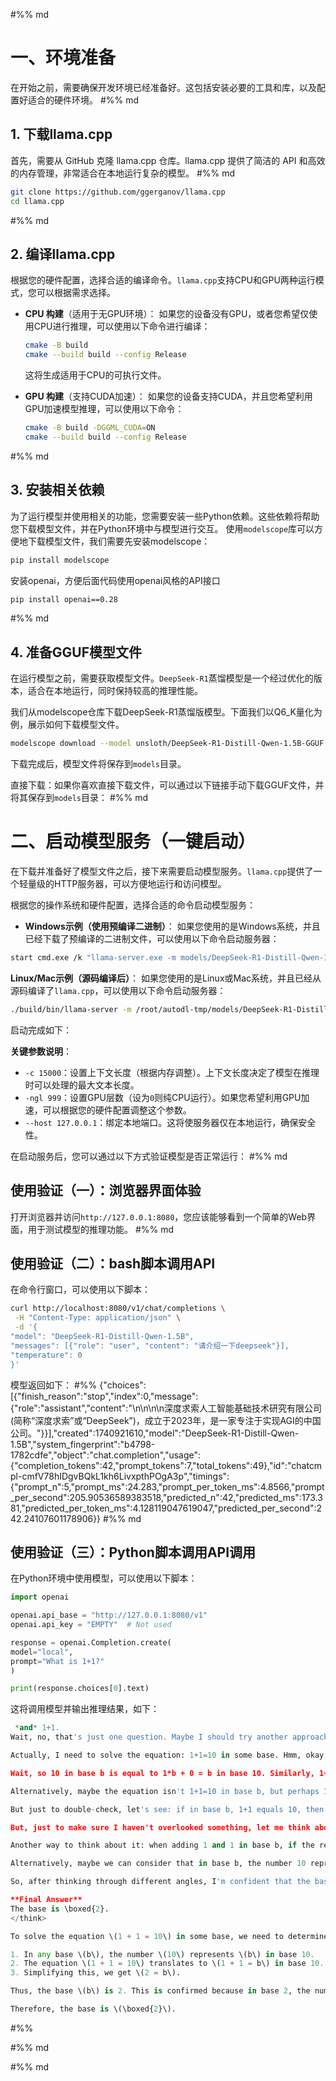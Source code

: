 #%% md
# 一、环境准备
在开始之前，需要确保开发环境已经准备好。这包括安装必要的工具和库，以及配置好适合的硬件环境。
#%% md
## 1. 下载llama.cpp
首先，需要从 GitHub 克隆 llama.cpp 仓库。llama.cpp 提供了简洁的 API 和高效的内存管理，非常适合在本地运行复杂的模型。
#%% md
```bash
git clone https://github.com/ggerganov/llama.cpp
cd llama.cpp
```
#%% md
## 2. 编译llama.cpp
根据您的硬件配置，选择合适的编译命令。`llama.cpp`支持CPU和GPU两种运行模式，您可以根据需求选择。

- **CPU 构建**（适用于无GPU环境）：
  如果您的设备没有GPU，或者您希望仅使用CPU进行推理，可以使用以下命令进行编译：
  ```bash
  cmake -B build
  cmake --build build --config Release
  ```
  这将生成适用于CPU的可执行文件。

- **GPU 构建**（支持CUDA加速）：
  如果您的设备支持CUDA，并且您希望利用GPU加速模型推理，可以使用以下命令：
  ```bash
  cmake -B build -DGGML_CUDA=ON
  cmake --build build --config Release
  ```
#%% md
## 3. 安装相关依赖
为了运行模型并使用相关的功能，您需要安装一些Python依赖。这些依赖将帮助您下载模型文件，并在Python环境中与模型进行交互。
使用`modelscope`库可以方便地下载模型文件，我们需要先安装modelscope：
```bash
pip install modelscope
```

安装openai，方便后面代码使用openai风格的API接口
```bash
pip install openai==0.28
```
#%% md
## 4. 准备GGUF模型文件
在运行模型之前，需要获取模型文件。`DeepSeek-R1`蒸馏模型是一个经过优化的版本，适合在本地运行，同时保持较高的推理性能。

我们从modelscope仓库下载DeepSeek-R1蒸馏版模型。下面我们以Q6_K量化为例，展示如何下载模型文件。
```bash
modelscope download --model unsloth/DeepSeek-R1-Distill-Qwen-1.5B-GGUF DeepSeek-R1-Distill-Qwen-1.5B-Q6_K.gguf --local_dir /root/autodl-tmp/models
```

下载完成后，模型文件将保存到`models`目录。

直接下载：如果你喜欢直接下载文件，可以通过以下链接手动下载GGUF文件，并将其保存到`models`目录：
#%% md
# 二、启动模型服务（一键启动）

在下载并准备好了模型文件之后，接下来需要启动模型服务。`llama.cpp`提供了一个轻量级的HTTP服务器，可以方便地运行和访问模型。

根据您的操作系统和硬件配置，选择合适的命令启动模型服务：

- **Windows示例（使用预编译二进制）**：
如果您使用的是Windows系统，并且已经下载了预编译的二进制文件，可以使用以下命令启动服务器：
```bash
start cmd.exe /k "llama-server.exe -m models/DeepSeek-R1-Distill-Qwen-1.5B-Q6_K.gguf -c 15000 -ngl 999"
```

**Linux/Mac示例（源码编译后）**：
如果您使用的是Linux或Mac系统，并且已经从源码编译了`llama.cpp`，可以使用以下命令启动服务器：
```bash
./build/bin/llama-server -m /root/autodl-tmp/models/DeepSeek-R1-Distill-Qwen-1.5B-Q6_K.gguf --port 8080 -ngl 40
```
启动完成如下：

**关键参数说明**：
- `-c 15000`：设置上下文长度（根据内存调整）。上下文长度决定了模型在推理时可以处理的最大文本长度。
- `-ngl 999`：设置GPU层数（设为`0`则纯CPU运行）。如果您希望利用GPU加速，可以根据您的硬件配置调整这个参数。
- `--host 127.0.0.1`：绑定本地端口。这将使服务器仅在本地运行，确保安全性。

在启动服务后，您可以通过以下方式验证模型是否正常运行：
#%% md
## 使用验证（一）：浏览器界面体验
打开浏览器并访问`http://127.0.0.1:8080`，您应该能够看到一个简单的Web界面，用于测试模型的推理功能。
#%% md
## 使用验证（二）：bash脚本调用API
在命令行窗口，可以使用以下脚本：
```bash
curl http://localhost:8080/v1/chat/completions \
 -H "Content-Type: application/json" \
 -d '{
"model": "DeepSeek-R1-Distill-Qwen-1.5B",
"messages": [{"role": "user", "content": "请介绍一下deepseek"}],
"temperature": 0
}'

```
模型返回如下：
#%%
{"choices":[{"finish_reason":"stop","index":0,"message":{"role":"assistant","content":"<think>\n\n</think>\n\n深度求索人工智能基础技术研究有限公司(简称“深度求索”或“DeepSeek”)，成立于2023年，是一家专注于实现AGI的中国公司。"}}],"created":1740921610,"model":"DeepSeek-R1-Distill-Qwen-1.5B","system_fingerprint":"b4798-1782cdfe","object":"chat.completion","usage":{"completion_tokens":42,"prompt_tokens":7,"total_tokens":49},"id":"chatcmpl-cmfV78hIDgvBQkL1kh6LivxpthPOgA3p","timings":{"prompt_n":5,"prompt_ms":24.283,"prompt_per_token_ms":4.8566,"prompt_per_second":205.90536589383518,"predicted_n":42,"predicted_ms":173.381,"predicted_per_token_ms":4.128119047619047,"predicted_per_second":242.24107601178906}}
#%% md
## 使用验证（三）：Python脚本调用API调用
在Python环境中使用模型，可以使用以下脚本：
```python
import openai

openai.api_base = "http://127.0.0.1:8080/v1"
openai.api_key = "EMPTY"  # Not used

response = openai.Completion.create(
model="local",
prompt="What is 1+1?"
)

print(response.choices[0].text)
```
这将调用模型并输出推理结果，如下：
```python
 *and* 1+1.
Wait, no, that's just one question. Maybe I should try another approach. Wait, perhaps I'm overcomplicating things.

Actually, I need to solve the equation: 1+1=10 in some base. Hmm, okay, so let's think about number bases. In base 10, we know that 1+1=2. But in other bases, the representation changes. So, if I have the equation 1+1=10 in some base, what would that base be?

Wait, so 10 in base b is equal to 1*b + 0 = b in base 10. Similarly, 1+1=2 in base 10. So, in the equation, 1+1=10 in base b translates to 2 = b in base 10. So, solving for b, we get b=2. So, the base is 2. Hmm, that seems straightforward, but maybe I'm missing something.

Alternatively, maybe the equation isn't 1+1=10 in base b, but perhaps 1+1=10 in base 10? No, that doesn't make sense because in base 10, 1+1=2, which isn't 10. So, that can't be. So, I think my initial reasoning is correct.

But just to double-check, let's see: if in base b, 1+1 equals 10, then in base 10, this would mean 1*b + 1 = 1*b + 0? Wait, no, 10 in base b is equal to 1*b + 0. So, 1+1=2, but 10 in base b is equal to b. So, 2 must equal b. Therefore, b is 2.

But, just to make sure I haven't overlooked something, let me think about another approach. In base b, the digits must satisfy 0 ≤ digit < b. So, in the equation 1+1=10, the digits are 1,1, and 0. In base 2, the digits can only be 0 or 1, which is fine because the digits in the equation are 1 and 0. So, base 2 is acceptable.

Another way to think about it: when adding 1 and 1 in base b, if the result is 10, which is equal to b in base 10. So, since 1+1=2 in base 10, that must be equal to b. Therefore, b=2.

Alternatively, maybe we can consider that in base b, the number 10 represents b in base 10. So, 1+1=2, and in base b, 2 must equal 10, meaning that 2= b. Hence, b=2.

So, after thinking through different angles, I'm confident that the base is 2.

**Final Answer**
The base is \boxed{2}.
</think>

To solve the equation \(1 + 1 = 10\) in some base, we need to determine the base \(b\) such that the equation holds true.

1. In any base \(b\), the number \(10\) represents \(b\) in base 10.
2. The equation \(1 + 1 = 10\) translates to \(1 + 1 = b\) in base 10.
3. Simplifying this, we get \(2 = b\).

Thus, the base \(b\) is 2. This is confirmed because in base 2, the number \(10\) represents 2 in base 10, and the addition \(1 + 1\) in base 2 results in 10.

Therefore, the base is \(\boxed{2}\).
```
#%%

#%% md

#%% md
